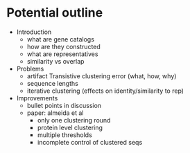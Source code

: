 # Potential outline

- Introduction
  - what are gene catalogs
  - how are they constructed
  - what are representatives
  - similarity vs overlap
- Problems
  - artifact Transistive clustering error (what, how, why)
  - sequence lengths
  - iterative clustering (effects on identity/similarity to rep)
- Improvements
  - bullet points in discussion
  - paper: almeida et al
    - only one clustering round
    - protein level clustering
    - multiple thresholds
    - incomplete control of clustered seqs